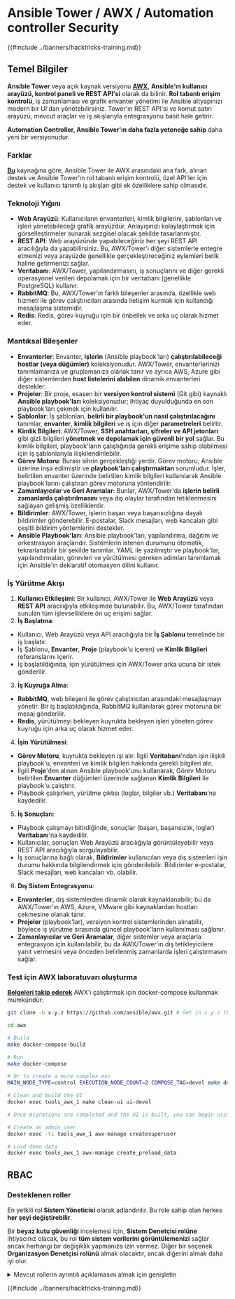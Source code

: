 # Ansible Tower / AWX / Automation controller Security

{{#include ../banners/hacktricks-training.md}}

## Temel Bilgiler

**Ansible Tower** veya açık kaynak versiyonu [**AWX**](https://github.com/ansible/awx), **Ansible’ın kullanıcı arayüzü, kontrol paneli ve REST API'si** olarak da bilinir. **Rol tabanlı erişim kontrolü**, iş zamanlaması ve grafik envanter yönetimi ile Ansible altyapınızı modern bir UI'dan yönetebilirsiniz. Tower’ın REST API'si ve komut satırı arayüzü, mevcut araçlar ve iş akışlarıyla entegrasyonu basit hale getirir.

**Automation Controller, Ansible Tower'ın daha fazla yeteneğe sahip** daha yeni bir versiyonudur.

### Farklar

[**Bu**](https://blog.devops.dev/ansible-tower-vs-awx-under-the-hood-65cfec78db00) kaynağına göre, Ansible Tower ile AWX arasındaki ana fark, alınan destek ve Ansible Tower'ın rol tabanlı erişim kontrolü, özel API'ler için destek ve kullanıcı tanımlı iş akışları gibi ek özelliklere sahip olmasıdır.

### Teknoloji Yığını

- **Web Arayüzü**: Kullanıcıların envanterleri, kimlik bilgilerini, şablonları ve işleri yönetebileceği grafik arayüzdür. Anlayışınızı kolaylaştırmak için görselleştirmeler sunarak sezgisel olacak şekilde tasarlanmıştır.
- **REST API**: Web arayüzünde yapabileceğiniz her şeyi REST API aracılığıyla da yapabilirsiniz. Bu, AWX/Tower'ı diğer sistemlerle entegre etmenizi veya arayüzde genellikle gerçekleştireceğiniz eylemleri betik haline getirmenizi sağlar.
- **Veritabanı**: AWX/Tower, yapılandırmasını, iş sonuçlarını ve diğer gerekli operasyonel verileri depolamak için bir veritabanı (genellikle PostgreSQL) kullanır.
- **RabbitMQ**: Bu, AWX/Tower'ın farklı bileşenler arasında, özellikle web hizmeti ile görev çalıştırıcıları arasında iletişim kurmak için kullandığı mesajlaşma sistemidir.
- **Redis**: Redis, görev kuyruğu için bir önbellek ve arka uç olarak hizmet eder.

### Mantıksal Bileşenler

- **Envanterler**: Envanter, **işlerin** (Ansible playbook'ları) **çalıştırılabileceği** **hostlar (veya düğümler)** koleksiyonudur. AWX/Tower, envanterlerinizi tanımlamanıza ve gruplamanıza olanak tanır ve ayrıca AWS, Azure gibi diğer sistemlerden **host listelerini alabilen** dinamik envanterleri destekler.
- **Projeler**: Bir proje, esasen bir **versiyon kontrol sistemi** (Git gibi) kaynaklı **Ansible playbook'ları** koleksiyonudur; ihtiyaç duyulduğunda en son playbook'ları çekmek için kullanılır.
- **Şablonlar**: İş şablonları, **belirli bir playbook'un nasıl çalıştırılacağını** tanımlar, **envanter**, **kimlik bilgileri** ve iş için diğer **parametreleri** belirtir.
- **Kimlik Bilgileri**: AWX/Tower, **SSH anahtarları, şifreler ve API jetonları** gibi gizli bilgileri **yönetmek ve depolamak için güvenli bir yol** sağlar. Bu kimlik bilgileri, playbook'ların çalıştığında gerekli erişime sahip olabilmesi için iş şablonlarıyla ilişkilendirilebilir.
- **Görev Motoru**: Burası sihrin gerçekleştiği yerdir. Görev motoru, Ansible üzerine inşa edilmiştir ve **playbook'ları çalıştırmaktan** sorumludur. İşler, belirtilen envanter üzerinde belirtilen kimlik bilgileri kullanılarak Ansible playbook'larını çalıştıran görev motoruna yönlendirilir.
- **Zamanlayıcılar ve Geri Aramalar**: Bunlar, AWX/Tower'da **işlerin belirli zamanlarda çalıştırılmasını** veya dış olaylar tarafından tetiklenmesini sağlayan gelişmiş özelliklerdir.
- **Bildirimler**: AWX/Tower, işlerin başarı veya başarısızlığına dayalı bildirimler gönderebilir. E-postalar, Slack mesajları, web kancaları gibi çeşitli bildirim yöntemlerini destekler.
- **Ansible Playbook'ları**: Ansible playbook'ları, yapılandırma, dağıtım ve orkestrasyon araçlarıdır. Sistemlerin istenen durumunu otomatik, tekrarlanabilir bir şekilde tanımlar. YAML ile yazılmıştır ve playbook'lar, yapılandırmaları, görevleri ve yürütülmesi gereken adımları tanımlamak için Ansible'ın deklaratif otomasyon dilini kullanır.

### İş Yürütme Akışı

1. **Kullanıcı Etkileşimi**: Bir kullanıcı, AWX/Tower ile **Web Arayüzü** veya **REST API** aracılığıyla etkileşimde bulunabilir. Bu, AWX/Tower tarafından sunulan tüm işlevselliklere ön uç erişimi sağlar.
2. **İş Başlatma**:
- Kullanıcı, Web Arayüzü veya API aracılığıyla bir **İş Şablonu** temelinde bir iş başlatır.
- İş Şablonu, **Envanter**, **Proje** (playbook'u içeren) ve **Kimlik Bilgileri** referanslarını içerir.
- İş başlatıldığında, işin yürütülmesi için AWX/Tower arka ucuna bir istek gönderilir.
3. **İş Kuyruğa Alma**:
- **RabbitMQ**, web bileşeni ile görev çalıştırıcıları arasındaki mesajlaşmayı yönetir. Bir iş başlatıldığında, RabbitMQ kullanılarak görev motoruna bir mesaj gönderilir.
- **Redis**, yürütülmeyi bekleyen kuyrukta bekleyen işleri yöneten görev kuyruğu için arka uç olarak hizmet eder.
4. **İşin Yürütülmesi**:
- **Görev Motoru**, kuyrukta bekleyen işi alır. İlgili **Veritabanı**'ndan işin ilişkili playbook'u, envanteri ve kimlik bilgileri hakkında gerekli bilgileri alır.
- İlgili **Proje**'den alınan Ansible playbook'unu kullanarak, Görev Motoru belirtilen **Envanter** düğümleri üzerinde sağlanan **Kimlik Bilgileri** ile playbook'u çalıştırır.
- Playbook çalışırken, yürütme çıktısı (loglar, bilgiler vb.) **Veritabanı**'na kaydedilir.
5. **İş Sonuçları**:
- Playbook çalışmayı bitirdiğinde, sonuçlar (başarı, başarısızlık, loglar) **Veritabanı**'na kaydedilir.
- Kullanıcılar, sonuçları Web Arayüzü aracılığıyla görüntüleyebilir veya REST API aracılığıyla sorgulayabilir.
- İş sonuçlarına bağlı olarak, **Bildirimler** kullanıcıları veya dış sistemleri işin durumu hakkında bilgilendirmek için gönderilebilir. Bildirimler e-postalar, Slack mesajları, web kancaları vb. olabilir.
6. **Dış Sistem Entegrasyonu**:
- **Envanterler**, dış sistemlerden dinamik olarak kaynaklanabilir, bu da AWX/Tower'ın AWS, Azure, VMware gibi kaynaklardan hostları çekmesine olanak tanır.
- **Projeler** (playbook'lar), versiyon kontrol sistemlerinden alınabilir, böylece iş yürütme sırasında güncel playbook'ların kullanılması sağlanır.
- **Zamanlayıcılar ve Geri Aramalar**, diğer sistemler veya araçlarla entegrasyon için kullanılabilir, bu da AWX/Tower'ın dış tetikleyicilere yanıt vermesini veya önceden belirlenmiş zamanlarda işleri çalıştırmasını sağlar.

### Test için AWX laboratuvarı oluşturma

[**Belgeleri takip ederek**](https://github.com/ansible/awx/blob/devel/tools/docker-compose/README.md) AWX'ı çalıştırmak için docker-compose kullanmak mümkündür:
```bash
git clone -b x.y.z https://github.com/ansible/awx.git # Get in x.y.z the latest release version

cd awx

# Build
make docker-compose-build

# Run
make docker-compose

# Or to create a more complex env
MAIN_NODE_TYPE=control EXECUTION_NODE_COUNT=2 COMPOSE_TAG=devel make docker-compose

# Clean and build the UI
docker exec tools_awx_1 make clean-ui ui-devel

# Once migrations are completed and the UI is built, you can begin using AWX. The UI can be reached in your browser at https://localhost:8043/#/home, and the API can be found at https://localhost:8043/api/v2.

# Create an admin user
docker exec -ti tools_awx_1 awx-manage createsuperuser

# Load demo data
docker exec tools_awx_1 awx-manage create_preload_data
```
## RBAC

### Desteklenen roller

En yetkili rol **Sistem Yöneticisi** olarak adlandırılır. Bu role sahip olan herkes **her şeyi değiştirebilir**.

Bir **beyaz kutu güvenliği** incelemesi için, **Sistem Denetçisi rolüne** ihtiyacınız olacak, bu rol **tüm sistem verilerini görüntülemenizi** sağlar ancak herhangi bir değişiklik yapmanıza izin vermez. Diğer bir seçenek **Organizasyon Denetçisi rolünü** almak olacaktır, ancak diğerini almak daha iyi olur.

<details>

<summary>Mevcut rollerin ayrıntılı açıklamasını almak için genişletin</summary>

1. **Sistem Yöneticisi**:
- Bu, sistemdeki herhangi bir kaynağa erişim ve değiştirme izinlerine sahip süper kullanıcı rolüdür.
- Tüm organizasyonları, takımları, projeleri, envanterleri, iş şablonlarını vb. yönetebilirler.
2. **Sistem Denetçisi**:
- Bu role sahip kullanıcılar tüm sistem verilerini görüntüleyebilir ancak herhangi bir değişiklik yapamazlar.
- Bu rol, uyum ve denetim için tasarlanmıştır.
3. **Organizasyon Rolleri**:
- **Admin**: Organizasyonun kaynakları üzerinde tam kontrol.
- **Denetçi**: Organizasyonun kaynaklarına yalnızca görüntüleme erişimi.
- **Üye**: Belirli izinleri olmayan bir organizasyonda temel üyelik.
- **Çalıştır**: Organizasyon içinde iş şablonlarını çalıştırabilir.
- **Oku**: Organizasyonun kaynaklarını görüntüleyebilir.
4. **Proje Rolleri**:
- **Admin**: Projeyi yönetebilir ve değiştirebilir.
- **Kullan**: Projeyi bir iş şablonunda kullanabilir.
- **Güncelle**: SCM (kaynak kontrolü) kullanarak projeyi güncelleyebilir.
5. **Envanter Rolleri**:
- **Admin**: Envanteri yönetebilir ve değiştirebilir.
- **Ad Hoc**: Envanter üzerinde ad hoc komutları çalıştırabilir.
- **Güncelle**: Envanter kaynağını güncelleyebilir.
- **Kullan**: Envanteri bir iş şablonunda kullanabilir.
- **Oku**: Yalnızca görüntüleme erişimi.
6. **İş Şablonu Rolleri**:
- **Admin**: İş şablonunu yönetebilir ve değiştirebilir.
- **Çalıştır**: İşi çalıştırabilir.
- **Oku**: Yalnızca görüntüleme erişimi.
7. **Kimlik Bilgisi Rolleri**:
- **Admin**: Kimlik bilgilerini yönetebilir ve değiştirebilir.
- **Kullan**: Kimlik bilgilerini iş şablonlarında veya diğer ilgili kaynaklarda kullanabilir.
- **Oku**: Yalnızca görüntüleme erişimi.
8. **Takım Rolleri**:
- **Üye**: Takımın bir parçası ancak belirli izinleri yok.
- **Admin**: Takımın üyelerini ve ilgili kaynakları yönetebilir.
9. **İş Akışı Rolleri**:
- **Admin**: İş akışını yönetebilir ve değiştirebilir.
- **Çalıştır**: İş akışını çalıştırabilir.
- **Oku**: Yalnızca görüntüleme erişimi.

</details>

{{#include ../banners/hacktricks-training.md}}
